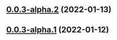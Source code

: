 ## [0.0.3-alpha.2](https://github.com/uploadcare/jsdk/compare/v0.0.3-alpha.1...v0.0.3-alpha.2) (2022-01-13)



## [0.0.3-alpha.1](https://github.com/uploadcare/jsdk/compare/v0.0.3-alpha.0...v0.0.3-alpha.1) (2022-01-12)



